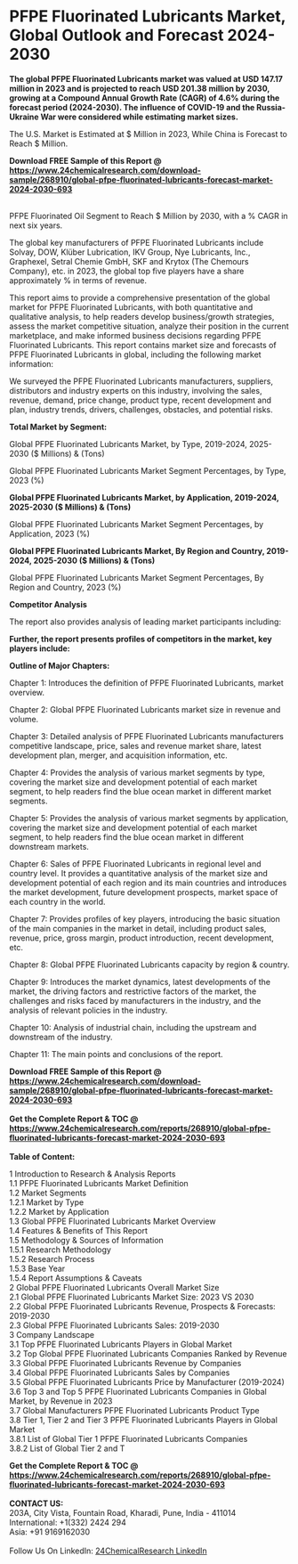 <h1>PFPE Fluorinated Lubricants Market, Global Outlook and Forecast 2024-2030</h1><p><strong>The global PFPE Fluorinated Lubricants market was valued at USD 147.17 million in 2023 and is projected to reach USD 201.38 million by 2030, growing at a Compound Annual Growth Rate (CAGR) of 4.6% during the forecast period (2024-2030). The influence of COVID-19 and the Russia-Ukraine War were considered while estimating market sizes.</strong></p><p>
</p><p>The U.S. Market is Estimated at $ Million in 2023, While China is Forecast to Reach $ Million.</p><div><b>Download FREE Sample of this Report @ 
            <a href="https://www.24chemicalresearch.com/download-sample/268910/global-pfpe-fluorinated-lubricants-forecast-market-2024-2030-693">
            https://www.24chemicalresearch.com/download-sample/268910/global-pfpe-fluorinated-lubricants-forecast-market-2024-2030-693</a></b></div><br><p>
</p><p>PFPE Fluorinated Oil Segment to Reach $ Million by 2030, with a % CAGR in next six years.</p><p>
The global key manufacturers of PFPE Fluorinated Lubricants include Solvay, DOW, Klüber Lubrication, IKV Group, Nye Lubricants, Inc., Graphexel, Setral Chemie GmbH, SKF and Krytox (The Chemours Company), etc. in 2023, the global top five players have a share approximately % in terms of revenue.</p><p>
This report aims to provide a comprehensive presentation of the global market for PFPE Fluorinated Lubricants, with both quantitative and qualitative analysis, to help readers develop business/growth strategies, assess the market competitive situation, analyze their position in the current marketplace, and make informed business decisions regarding PFPE Fluorinated Lubricants. This report contains market size and forecasts of PFPE Fluorinated Lubricants in global, including the following market information:</p><p>
</p><p>
</p><p>We surveyed the PFPE Fluorinated Lubricants manufacturers, suppliers, distributors and industry experts on this industry, involving the sales, revenue, demand, price change, product type, recent development and plan, industry trends, drivers, challenges, obstacles, and potential risks.</p><p>
<strong>Total Market by Segment:</strong></p><p>
Global PFPE Fluorinated Lubricants Market, by Type, 2019-2024, 2025-2030 ($ Millions) &amp; (Tons)</p><p>
Global PFPE Fluorinated Lubricants Market Segment Percentages, by Type, 2023 (%)</p><p>
</p><p>
</p><p><strong>Global PFPE Fluorinated Lubricants Market, by Application, 2019-2024, 2025-2030 ($ Millions) &amp; (Tons)</strong></p><p>
Global PFPE Fluorinated Lubricants Market Segment Percentages, by Application, 2023 (%)</p><p>
</p><p>
</p><p><strong>Global PFPE Fluorinated Lubricants Market, By Region and Country, 2019-2024, 2025-2030 ($ Millions) &amp; (Tons)</strong></p><p>
Global PFPE Fluorinated Lubricants Market Segment Percentages, By Region and Country, 2023 (%)</p><p>
</p><p>
</p><p><strong>Competitor Analysis</strong></p><p>
The report also provides analysis of leading market participants including:</p><p>
</p><p>
</p><p><strong>Further, the report presents profiles of competitors in the market, key players include:</strong></p><p>
</p><p>
</p><p><strong>Outline of Major Chapters:</strong></p><p>
Chapter 1: Introduces the definition of PFPE Fluorinated Lubricants, market overview.</p><p>
Chapter 2: Global PFPE Fluorinated Lubricants market size in revenue and volume.</p><p>
Chapter 3: Detailed analysis of PFPE Fluorinated Lubricants manufacturers competitive landscape, price, sales and revenue market share, latest development plan, merger, and acquisition information, etc.</p><p>
Chapter 4: Provides the analysis of various market segments by type, covering the market size and development potential of each market segment, to help readers find the blue ocean market in different market segments.</p><p>
Chapter 5: Provides the analysis of various market segments by application, covering the market size and development potential of each market segment, to help readers find the blue ocean market in different downstream markets.</p><p>
Chapter 6: Sales of PFPE Fluorinated Lubricants in regional level and country level. It provides a quantitative analysis of the market size and development potential of each region and its main countries and introduces the market development, future development prospects, market space of each country in the world.</p><p>
Chapter 7: Provides profiles of key players, introducing the basic situation of the main companies in the market in detail, including product sales, revenue, price, gross margin, product introduction, recent development, etc.</p><p>
Chapter 8: Global PFPE Fluorinated Lubricants capacity by region &amp; country.</p><p>
Chapter 9: Introduces the market dynamics, latest developments of the market, the driving factors and restrictive factors of the market, the challenges and risks faced by manufacturers in the industry, and the analysis of relevant policies in the industry.</p><p>
Chapter 10: Analysis of industrial chain, including the upstream and downstream of the industry.</p><p>
Chapter 11: The main points and conclusions of the report.</p><div><b>Download FREE Sample of this Report @ 
            <a href="https://www.24chemicalresearch.com/download-sample/268910/global-pfpe-fluorinated-lubricants-forecast-market-2024-2030-693">
            https://www.24chemicalresearch.com/download-sample/268910/global-pfpe-fluorinated-lubricants-forecast-market-2024-2030-693</a></b></div><br><div><b>Get the Complete Report & TOC @ 
            <a href="https://www.24chemicalresearch.com/reports/268910/global-pfpe-fluorinated-lubricants-forecast-market-2024-2030-693">
            https://www.24chemicalresearch.com/reports/268910/global-pfpe-fluorinated-lubricants-forecast-market-2024-2030-693</a></b></div><br>
            <b>Table of Content:</b><p>1 Introduction to Research & Analysis Reports<br />
    1.1 PFPE Fluorinated Lubricants Market Definition<br />
    1.2 Market Segments<br />
        1.2.1 Market by Type<br />
        1.2.2 Market by Application<br />
    1.3 Global PFPE Fluorinated Lubricants Market Overview<br />
    1.4 Features & Benefits of This Report<br />
    1.5 Methodology & Sources of Information<br />
        1.5.1 Research Methodology<br />
        1.5.2 Research Process<br />
        1.5.3 Base Year<br />
        1.5.4 Report Assumptions & Caveats<br />
2 Global PFPE Fluorinated Lubricants Overall Market Size<br />
    2.1 Global PFPE Fluorinated Lubricants Market Size: 2023 VS 2030<br />
    2.2 Global PFPE Fluorinated Lubricants Revenue, Prospects & Forecasts: 2019-2030<br />
    2.3 Global PFPE Fluorinated Lubricants Sales: 2019-2030<br />
3 Company Landscape<br />
    3.1 Top PFPE Fluorinated Lubricants Players in Global Market<br />
    3.2 Top Global PFPE Fluorinated Lubricants Companies Ranked by Revenue<br />
    3.3 Global PFPE Fluorinated Lubricants Revenue by Companies<br />
    3.4 Global PFPE Fluorinated Lubricants Sales by Companies<br />
    3.5 Global PFPE Fluorinated Lubricants Price by Manufacturer (2019-2024)<br />
    3.6 Top 3 and Top 5 PFPE Fluorinated Lubricants Companies in Global Market, by Revenue in 2023<br />
    3.7 Global Manufacturers PFPE Fluorinated Lubricants Product Type<br />
    3.8 Tier 1, Tier 2 and Tier 3 PFPE Fluorinated Lubricants Players in Global Market<br />
        3.8.1 List of Global Tier 1 PFPE Fluorinated Lubricants Companies<br />
        3.8.2 List of Global Tier 2 and T</p><div><b>Get the Complete Report & TOC @ 
            <a href="https://www.24chemicalresearch.com/reports/268910/global-pfpe-fluorinated-lubricants-forecast-market-2024-2030-693">
            https://www.24chemicalresearch.com/reports/268910/global-pfpe-fluorinated-lubricants-forecast-market-2024-2030-693</a></b></div><br><b>CONTACT US:</b><br>
            203A, City Vista, Fountain Road, Kharadi, Pune, India - 411014<br>
            International: +1(332) 2424 294<br>
            Asia: +91 9169162030 <br><br>
            Follow Us On LinkedIn: <a href="https://www.linkedin.com/company/24chemicalresearch/">24ChemicalResearch LinkedIn</a>